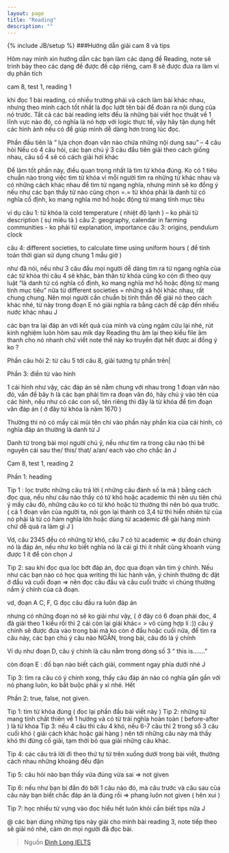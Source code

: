 ```yaml
---
layout: page
title: "Reading"
description: ""
---
```

{% include JB/setup %}
###Hướng dẫn giải cam 8 và tips

Hôm nay mình xin hướng dẫn các bạn làm các dạng đề Reading, note sẽ trình bày theo các dạng đề được đề cập riêng, cam 8 sẽ được đưa ra làm ví dụ phân tích

cam 8, test 1, reading 1

khi đọc 1 bài reading, có nhiều trường phái và cách làm bài khác nhau, nhưng theo mình cách tốt nhất là đọc lướt tên bài để đoán ra nội dung của nó trước. Tất cả các bài reading ielts đều là những bài viết học thuật về 1 lĩnh vực nào đó, có nghĩa là nó hợp với logic thực tế, vậy hãy tận dụng hết các hình ảnh nếu có để giúp mình dễ dàng hơn trong lúc đọc.

Phần đầu tiên là “ lựa chọn đoạn văn nào chứa những nội dung sau” – 4 câu hỏi
Nếu có 4 câu hỏi, các bạn chú ý 3 câu đầu tiên giải theo cách giống nhau, câu số 4 sẽ có cách giải hơi khác

Để làm tốt phần này, điều quan trọng nhất là tìm từ khóa đúng. Ko có 1 tiêu chuẩn nào trong việc tìm từ khóa vì mỗi người tìm ra những từ khác nhau và có những cách khác nhau để tìm từ ngang nghĩa, nhưng mình sẽ ko đồng ý nếu như các bạn thấy từ nào cũng chọn =.= từ khóa phải là danh từ có nghĩa cố định, ko mang nghĩa mơ hồ hoặc động từ mang tính mục tiêu

ví dụ
câu 1: từ khóa là cold temperature ( nhiệt độ lạnh ) – ko phải từ description ( sự miêu tả )
câu 2: geography, calendar in farming communities - ko phải từ explanation, importance
câu 3: origins, pendulum clock

câu 4: different societies, to calculate time using uniform hours ( để tính toán thời gian sử dụng chung 1 mẫu giờ )

như đã nói, nếu như 3 câu đầu mọi người dễ dàng tìm ra từ ngang nghĩa của các từ khóa thì câu 4 sẽ khác, bản thân từ khóa cũng ko còn đi theo quy luật “là danh từ có nghĩa cố định, ko mang nghĩa mơ hồ hoặc động từ mang tính mục tiêu” nữa
từ different societies = những xã hội khác nhau, rất chung chung. Nên mọi người cần chuẩn bị tinh thần để giải nó theo cách khác nhé, từ này trong đoạn E nó giải nghĩa ra bằng cách đề cập đến nhiều nước khác nhau J

các bạn tra lại đáp án với kết quả của mình và cùng ngâm cứu lại nhé, rút kinh nghiệm luôn hôm sau mik dạy Reading thu âm lại theo kiểu file âm thanh cho nó nhanh chứ viết note thế này ko truyền đạt hết được  ai đồng ý ko ?

Phần câu hỏi 2: từ câu 5 tới câu 8, giải tương tự phần trên|

Phần 3: điền từ vào hình

1 cái hình như vậy, các đáp án sẽ nằm chung với nhau trong 1 đoạn văn nào đó, vấn đề bây h là các bạn phải tìm ra đoạn văn đó, hãy chú ý vào tên của các hình, nếu như có các con số, tên riêng thì đây là từ khóa để tìm đoạn văn đáp án ( ở đây từ khóa là năm 1670 )

Thường thì nó có mấy cái mũi tên chỉ vào phần này phần kia của cái hình, có nghĩa đáp án thường là danh từ J

Danh từ trong bài mọi người chú ý, nếu như tìm ra trong câu nào thì bê nguyên cái sau the/ this/ that/ a/an/ each vào cho chắc ăn J


Cam 8, test 1, reading 2

Phần 1: heading

Tip 1 : lọc trước những câu trả lời ( những câu đánh số la mã ) bằng cách đọc qua, nếu như câu nào thấy có từ khó hoặc academic thì nên ưu tiên chú ý mấy câu đó, những câu ko có từ khó hoặc từ thường thì nên bỏ qua trước. ( cả 1 đoạn văn của người ta, nói gọn lại thành có 3,4 từ thì hiển nhiên từ của nó phải là từ có hàm nghĩa lớn hoặc dùng từ academic để gài hàng mình chứ dễ quá ra làm gì J )

Vd, câu 2345 đều có những từ khó, câu 7 có từ academic => dự đoán chúng nó là đáp án, nếu như ko biết nghĩa nó là cái gì thì ít nhất cũng khoanh vùng được 1 ít để còn chọn J

Tip 2: sau khi đọc qua lọc bớt đáp án, đọc qua đoạn văn tìm ý chính. Nếu như các bạn nào có học qua writing thì lúc hành văn, ý chính thường đc đặt ở đầu và cuối đoạn => nên đọc câu đầu và câu cuối trước vì chúng thường nắm ý chính của cả đoạn.

vd, đoạn A C, F, G đọc câu đầu ra luôn đáp án

nhưng có những đoạn nó sẽ ko giải như vậy, ( ở đây có 6 đoạn phải đọc, 4 đã giải theo 1 kiểu rồi thì 2 cái còn lại giải khác= > vô cùng hợp lí :))
câu ý chính sẽ được đưa vào trong bài mà ko còn ở đầu hoặc cuối nữa, để tìm ra câu này, các bạn chú ý câu nào NGẮN, trong bài, câu đó là ý chính

Ví dụ như đoạn D, câu ý chính là câu nằm trong dòng số 3 “ this is…….”

còn đoạn E : đố bạn nào biết cách giải, comment ngay phía dưới nhé J

Tip 3: tìm ra câu có ý chính xong, thấy câu đáp án nào có nghĩa gần gần với nó phang luôn, ko bắt buộc phải y xì nhé. Hết

Phần 2: true, false, not given.

Tip 1: tìm từ khóa đúng ( đọc lại phần đầu bài viết này )
Tip 2: những từ mang tính chất thiên về 1 hướng và có từ trái nghĩa hoàn toàn ( before-after ) là từ khóa
Tip 3: nếu 4 câu thì câu 4 khó, nếu 6-7 câu thì 2 trong số 3 câu cuối khó ( giải cách khác hoặc gài hàng ) nên tới những câu này mà thấy khó thì đừng cố giải, tạm thời bỏ qua giải những câu khác.

Tip 4: các câu trả lời đi theo thứ tự từ trên xuống dưới trong bài viết, thường cách nhau những khoảng đều đặn

Tip 5: câu hỏi nào bạn thấy vừa đúng vừa sai => not given

Tip 6: nếu như bạn bị đắn đó bởi 1 câu nào đó, mà câu trước và câu sau của câu này bạn biết chắc đáp án là đúng rồi => phang luôn not given ( hên xui )

Tip 7: học nhiều từ vựng vào đọc hiểu hết luôn khỏi cần biết tips nữa J

@ các bạn dùng những tips này giải cho mình bài reading 3, note tiếp theo sẽ giải nó nhé, cảm ơn mọi người đã đọc bài.
> Nguồn [Đình Long IELTS](https://www.facebook.com/photo.php?fbid=528032723901087&set=a.413157828721911.85543.409858632385164&type=1&theater)


